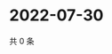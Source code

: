 # 2022-07-30

共 0 条

<!-- BEGIN WEIBO -->
<!-- 最后更新时间 Sat Jul 30 2022 21:24:48 GMT+0800 (China Standard Time) -->

<!-- END WEIBO -->
